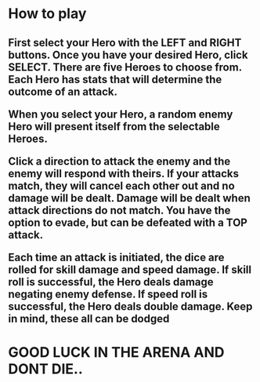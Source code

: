 <h1> How to play</h1>

<body>
  <h2><p>First select your Hero with the LEFT and RIGHT buttons. Once you have your desired Hero, click SELECT.
  There are five Heroes to choose from.
    Each Hero has stats that will determine the outcome of an attack.</p>
  <p>When you select your Hero, a random enemy Hero will present itself from the selectable Heroes.</p>
  <p>Click a direction to attack the enemy and the enemy will respond with theirs. If your attacks match, they will cancel each other out      and no damage will be dealt. Damage will be dealt when attack directions do not match. You have the option to evade, but can be            defeated with a TOP attack.</p>
  <p>Each time an attack is initiated, the dice are rolled for skill damage and speed damage. If skill roll is successful, the Hero deals damage negating enemy defense. If speed roll is successful, the Hero deals double damage. Keep in mind, these all can be dodged</p></h2>
  <h1>GOOD LUCK IN THE ARENA AND DONT DIE..</h1>
</body>

